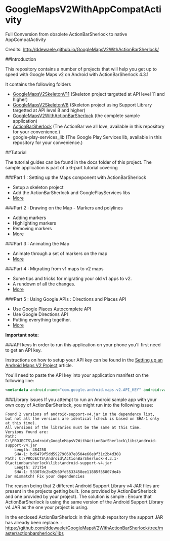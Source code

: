 # GoogleMapsV2WithAppCompatActivity
Full Conversion from obsolete ActionBarSherlock to native AppCompatActivity

Credits: http://ddewaele.github.io/GoogleMapsV2WithActionBarSherlock/


##Introduction

This repository contains a number of projects that will help you get up to speed with Google Maps v2 on Android with ActionBarSherlock 4.3.1

It contains the following folders

- [GoogleMapsV2SkeletonV11](https://github.com/ddewaele/GoogleMapsV2WithActionBarSherlock/tree/master/GoogleMapsV2SkeletonV11) (Skeleton project targetted at API level 11 and higher)
- [GoogleMapsV2SkeletonV8](https://github.com/ddewaele/GoogleMapsV2WithActionBarSherlock/tree/master/GoogleMapsV2SkeletonV8) (Skeleton project using Support Library targetted at API level 8 and higher)
- [GoogleMapsV2WithActionBarSherlock](https://github.com/ddewaele/GoogleMapsV2WithActionBarSherlock/tree/master/GoogleMapsV2WithActionBarSherlock) (the complete sample application)
- [ActionBarSherlock](http://actionbarsherlock.com/) (The ActionBar we all love, available in this repository for your convenience.)
- google-play-services_lib (The Google Play Services lib, available in this repository for your convenience.)

##Tutorial

The tutorial guides can be found in the docs folder of this project. The sample application is part of a 6-part tutorial covering

###Part 1 : Setting up the Maps component with ActionBarSherlock

- Setup a skeleton project
- Add the ActionBarSherlock and GooglePlayServices libs
- [More](./GoogleMapsV2WithActionBarSherlock/docs/part1.md)
	
###Part 2 : Drawing on the Map - Markers and polylines

- Adding markers
- Highlighting markers
- Removing markers
- [More](./GoogleMapsV2WithActionBarSherlock/docs/part2.md)

###Part 3 : Animating the Map

- Animate through a set of markers on the map
- [More](./GoogleMapsV2WithActionBarSherlock/docs/part3.md)
	
###Part 4 : Migrating from v1 maps to v2 maps

- Some tips and tricks for migrating your old v1 apps to v2.
- A rundown of all the changes.
- [More](./GoogleMapsV2WithActionBarSherlock/docs/part4.md)

###Part 5 : Using Google APIs : Directions and Places API

- Use Google Places Autocomplete API
- Use Google Directions API
- Putting everything together.
- [More](./GoogleMapsV2WithActionBarSherlock/docs/part6.md)
	

**Important note:**


###API keys
In order to run this application on your phone you'll first need to get an API key.

Instructions on how to setup your API key can be found in the [Setting up an Android Maps V2 Project][0] article.

You'll need to paste the API key into your application manifest on the following line:

```xml
<meta-data android:name="com.google.android.maps.v2.API_KEY" android:value="INSERT_YOUR_API_KEY_HERE"/>
```

###Library issues
If you attempt to run an Android sample app with your own copy of ActionBarSherlock, you might run into the following issue:

	Found 2 versions of android-support-v4.jar in the dependency list,
	but not all the versions are identical (check is based on SHA-1 only at this time).
	All versions of the libraries must be the same at this time.
	Versions found are:
	Path: C:\PROJECTS\Android\GoogleMapsV2WithActionBarSherlock\libs\android-support-v4.jar
		Length: 484258
		SHA-1: bd6479f5dd592790607e0504e66e0f31c2b4d308
	Path: C:\PROJECTS\Android\ActionBarSherlock-4.3.1-0\actionbarsherlock\libs\android-support-v4.jar
		Length: 271754
		SHA-1: 53307dc2bd2b69fd5533458ee11885f55807de4b
	Jar mismatch! Fix your dependencies

The reason being that 2 different Android Support Library v4 JAR files are present in the projects getting built. (one provided by ActionBarSherlock and one provided by your project).
The solution is simple : Ensure that ActionBarSherlock is using the same version of the Android Support Library v4 JAR as the one your project is using.

In the enclosed ActionBarSherlock in this github repository the support JAR has already been replace. : https://github.com/ddewaele/GoogleMapsV2WithActionBarSherlock/tree/master/actionbarsherlock/libs

[0]: http://ddewaele.github.io/GoogleMapsV2WithActionBarSherlock/part1 "Setting up an Android Maps V2 Project"
